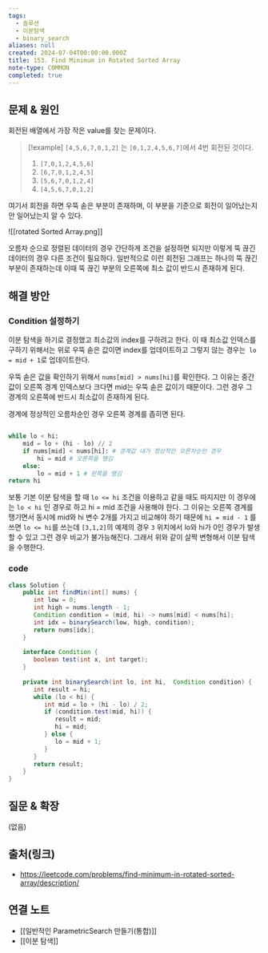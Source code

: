 ```yaml
---
tags:
  - 솔루션
  - 이분탐색
  - binary_search
aliases: null
created: 2024-07-04T00:00:00.000Z
title: 153. Find Minimum in Rotated Sorted Array
note-type: COMMON
completed: true
---
```



## 문제 & 원인

회전된 배열에서 가장 작은 value를 찾는 문제이다. 

>[!example]
>`[4,5,6,7,0,1,2]` 는 `[0,1,2,4,5,6,7]`에서 4번 회전된 것이다.
>1. `[7,0,1,2,4,5,6]`
>2. `[6,7,0,1,2,4,5]`
>3. `[5,6,7,0,1,2,4]`
>4. `[4,5,6,7,0,1,2]`
 
여기서 회전을 하면 우뚝 솓은 부분이 존재하며, 이 부분을 기준으로 회전이 일어났는지 안 일어났는지 알 수 있다.

![[rotated Sorted Array.png]]

오름차 순으로 정렬된 데이터의 경우 간단하게 조건을 설정하면 되지만 이렇게 뚝 끊긴 데이터의 경우 다른 조건이 필요하다. 일반적으로 이런 회전된 그래프는 하나의 뚝 끊긴 부분이 존재하는데 이때 뚝 끊긴 부분의 오른쪽에 최소 값이 반드시 존재하게 된다. 
## 해결 방안

### Condition 설정하기

이분 탐색을 하기로 결정했고 최소값의 index를 구하려고 한다. 이 때 최소값 인덱스를 구하기 위해서는 위로 우뚝 솓은 값이면 index를 업데이트하고 그렇지 않는 경우는` lo = mid + 1`로 업데이트한다.

우뚝 솓은 값을 확인하기 위해서 `nums[mid] > nums[hi]`를 확인한다. 그 이유는 중간 값이 오른쪽 경계 인덱스보다 크다면 mid는 우뚝 솓은 값이기 때문이다. 그런 경우 그 경계의 오른쪽에
반드시 최소값이 존재하게 된다.

경계에 정상적인 오름차순인 경우 오른쪽 경계를 좁히면 된다.

```python

while lo < hi:
	mid = lo + (hi - lo) // 2
	if nums[mid] < nums[hi]: # 경계값 내가 정상적인 오른차순인 경우
		hi = mid # 오른쪽을 땡김
	else:
		lo = mid + 1 # 왼쪽을 땡김
return hi
```

보통 기본 이분 탐색을 할 때 `lo <= hi` 조건을 이용하고 같을 때도 따지지만 이 경우에는 `lo < hi` 인 경우로 하고 hi = mid 조건을 사용해야 한다. 그 이유는 오른쪽 경계를 땡기면서 동시에 mid와 hi 변수 2개를 가지고 비교해야 하기 때문에 `hi = mid - 1` 를 쓰면 `lo <= hi`를 쓰는데 `[3,1,2]`의 예제의 경우 `3` 위치에서 lo와 hi가 0인 경우가 발생할 수 있고 그런 경우 비교가 불가능해진다. 그래서 위와 같이 살짝 변형해서 이분 탐색을 수행한다.
### code

```java
class Solution {  
    public int findMin(int[] nums) {  
       int low = 0;  
       int high = nums.length - 1;  
       Condition condition = (mid, hi) -> nums[mid] < nums[hi];  
       int idx = binarySearch(low, high, condition);  
       return nums[idx];  
    }  
  
    interface Condition {  
       boolean test(int x, int target);  
    }  
  
    private int binarySearch(int lo, int hi,  Condition condition) {  
       int result = hi;  
       while (lo < hi) {  
          int mid = lo + (hi - lo) / 2;  
          if (condition.test(mid, hi)) {  
             result = mid;  
             hi = mid;  
          } else {  
             lo = mid + 1;  
          }  
       }  
       return result;  
    }  
}
```
## 질문 & 확장

(없음)

## 출처(링크)

- https://leetcode.com/problems/find-minimum-in-rotated-sorted-array/description/

## 연결 노트

- [[일반적인 ParametricSearch 만들기(통합)]]
- [[이분 탐색]]
